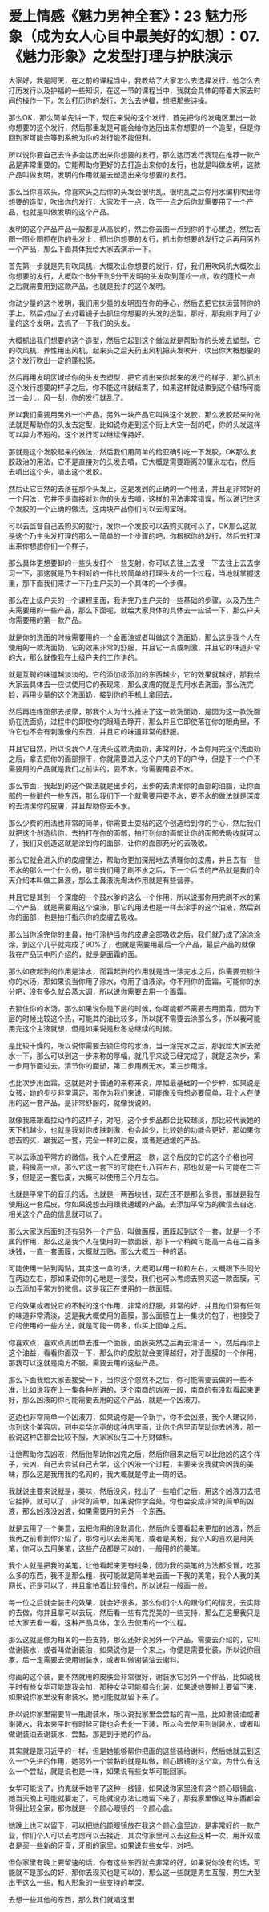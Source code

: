 # 爱上情感《魅力男神全套》：23 魅力形象（成为女人心目中最美好的幻想）：07.《魅力形象》之发型打理与护肤演示

大家好，我是阿天，在之前的课程当中，我教给了大家怎么去选择发行，他怎么去打历发行以及护福的一些知识，在这一节的课程当中，我就会具体的带着大家去时间的操作一下，怎么打历你的发行，怎么去护福，想把那些诗操。

那么OK，那么简单先讲一下，现在来说的这个发行，首先把你的发电区里出一款你想要的这个发行，然后那里发是可能会给你达历出来你想要的一个造型，但是你回到家可能会等到系统为你的发行能不能便利。

所以说你要自己去许多会达历出来你想要的发行，那么达历发行我现在推荐一款产品是非常重要的，它能帮助你更好的去打造出来你的发行，也就是叫做发明，这款产品叫做发明，发明的作用就是去塑造出来你想要的发行。

那么当你喜欢头，你喜欢头之后你的头发会很明乱，很明乱之后你用水编机吹出你想要的造型，吹出你的发行，大家吹干一点，吹干一点之后你就需要用了一个产品，也就是叫做发明的这个产品。

发明的这个产品产品一般都是从高状的，然后你去图一点到你的手心里边，然后去图一图业图抓在你的头发上，抓出你想要的发行，抓出你想要的发行之后再用另外一个产品，那么下面具体我给大家去演示一下。

首先第一步就是先有吹风机，大概吹出你想要的发行，好，我们用吹风机大概吹出你想要的发行，大概吹个8分干到9分干发明的头发吹到蓬松一点，吹的蓬松一点之后就需要用到这款产品，也就是我讲的这个发明。

你动少量的这个发明，我们用少量的发明图在你的手心，然后去把它抹运营带你的手上，然后对应了去对着镜子去抓住你想要的头发的造型，那好，那我刚才用了少量的这个发明，去抓了一下我们的头发。

大概抓出我们想要的这个造型，然后它起到这个做法就是帮助你的头发去塑型，它的吹风机，养性用出风机，起来头之后天药出风机把头发吹开，吹出你大概想要的这个发行吹出一定的蓬松感。

然后再用发明区域给你的头发去塑型，把它抓出来你起来的发行的样子，那么抓出这个发行想要的样子之后，你不能这样就结束了，如果这样就结束到这个结场可能过一会儿，风一刮，你的发行就乱了。

所以我们需要用另外一个产品，另外一块产品它叫做这个发胶，那么发胶起来的做法就是帮助你的头发去定型，比如说你走到这个街上大空一刮的吧，你的头发这样可以异力不短的，这个发行可以继续保持好。

那就是这个发胶起来的做法，然后我们用简单的给亚确引吃一下发胶，OK那么发胶政治的用法，它不是直接对的头发去噴，它大概是需要距离20厘米左右，然后去噴出这个头，噴出这个发胶。

然后让它自然的去落在那个头发上，这是发到的正确的一个用法，并且是非常好的一个用法，它并不是直接对对你的头发去噴，这样的用法非常错误，所以说记住这个发胶的一个正确的做法，这两块产品你们可以去淘宝呀。

可以去监督自己去购买的就行，发你一个发胶可以去购买就可以了，OK那么这就是这个乃生头发打理的那么一简单的一个步骤的吧，你根据你的发行，然后去打理出来你想想你们一个样子。

那么具体更想要卸的一些头发打个一些支射，你可以去往上去搜一下去往上去去学习一下，那这就是乃生相对的一件比较简单的打理头发的一个过程，当地就掌握这里，那下面我们来讲一下乃生户夫的一个具体的一个步骤。

那么在上级户夫的一个课程里面，我讲完乃生户夫的一些基础的步骤，以及乃生户夫需要用的一些产品，那么下面呢，就给大家具体的具体去一应试一下，那么户夫你需要用的第一款产品。

就是你的洗面的时候需要用的一个金面油或者叫做这个洗面奶，那么这是我个人在使用的一款洗面奶，它的效果非常的舒服，并且它一点或刺激，并且它的味道非常的大，那么就像我在上级户夫的工作讲的。

就是互聘的味道越淡淡的，它的添加级添加的东西越少，它的效果就越好，那我给大家去具体去一应试使用它的表现来，那么皮膚的就是先用水去洗面，那么洗完脸，再用少量的这个洗面奶，接到你的手机上拿回去。

然后再连练面部去按摩，那我个人为什么推进了这一款洗面奶，是因为这一款洗面奶在洗面奶，过程中的即使你的眼睛去睁开，那么并且它即使落在你的眼角里，不许它也不会有刺激像的东西，并且它的味道非常的舒服。

并且它自然，所以说我个人在洗头这款洗面奶，非常的好，不当你用完这个洗面奶之后，拿去把你的面部擦干，你就需要进入这个户夫的下的户仲，但是下一个户不需要用的产品就是我们之前讲的，耍不水，你需要用耍不水。

那么节面，我起到的这个做法就是出步的，出步的去清潔你的面部的油脂，让你面部的一些脏的一些东西，那么我们下一个就需要用耍不水，耍不水的做法就是深度的去清潔你的皮膚，并且帮助你去不水。

那么少费的用法也非常的简单，你需要土耍粘的这个创造给到你的手心，然后我们就把这个创造给你，去拍打在你的面部，拍打到你的面部让你的面部去吸收就可以了，我们又创造这就是涂到你的面部，让你的面部充分的去吸收。

那么它就会进入你的皮膚里边，帮助你更加深层地去清理你的皮膚，并且去有一些不水的那么一个什么份，那当我们用了刷不水之后，下一个后悟的产品就是我们今天介绍本叫做主鼻液，那么主鼻液洗淘汰作用就是有些营养。

并且它是其到一个深度的一个鼓水爹的这么一个作用，所以说那你用完刷不水的第二个产品，就是需要用这个油液，那它的用法也是一样去涂手的这个油液，然后到你的面部，也是拍打指示你的皮膚去吸收。

那么当你涂完你的主鼻，拍打涂护当你的皮膚全部吸收之后，我们就乃成了涂涂涂涂，到这个几乎就完成了90%了，也就是需要用最后一个产品，最后产品的就像我在产品玩中所介绍的，就是是面霜的面。

那么如夜起到的作用是涂水，面霜起到的作用就是当一涂完水之后，你需要去锁住你的水汤，那如果说当你用了涂水，你用了油液涂，你不用你的面霜，可能你的水分吧，没有多久就会蒸大调，所以说你需要去用一个面霜。

去锁住你的水汤，那么如果说你是下层的时候，你可能都不需要去用面霜，因为下层的时候比较这个热，可能其的油比较多，所以就不需要去涂那么多，所以我可能用完这个主液就想，但是如果说是秋冬总继续的时候。

是比较干燥的，所以说你需要去锁住你的水汤，当一涂完水之后，那我给大家去掀水一下，那么可以到这一步来称的厚幅，就几乎来说已经完成了，就是这次步，第一步用节面过去，清节你的面部，第二步用刷无水，第三步用涂。

也比次步用面霜，这就是对于普通的来称来说，厚幅最基础的一个步种，如果说是女孩，她的步步非常满足，那作为我们来说，可能像没有想必要简单，我个人在使用的这一套产品，是非常舒服的，就像我说的。

就像我来跟着拉动作的这样子，对吧，这个步步品都会比较越淡，那比较代表她的天下机越少，也就是我对你皮肤刺激，也会越少，比较她的功能会更好，那如果你想去购买，跟我这一套，完全一样的后皮，或者是通缓的产品。

可以去添加平常方的微信，我个人在使用这一款，这个后皮的它的这个价格也可能，稍微高一点，那么它这一套下的可能在七八百左右，那也就是一片可能在二百多，但是这一套后皮，大概可以使用三个月左右。

也就是平常下的音乐的话，也就是一两百块钱，现在还不是那么多贵，那就是我在使用这一套后皮，你如果说想去用跟我通缓的产品，去添加平常方的微信去自选，相关这个产品的信息就可以了。

那么大家送后面的还有另外一个产品，叫做面膜，面膜起到这个一套，就是一个不属的作用，那么这是我个人在使用的一款面膜，那下一个稍微可能高一点在二百多块钱，一直一套面膜，大概就五贴，那么大概五一种的话。

可能使用一贴到两贴，其实这一盒的话，大概可以用一粒粒左右，大概跟下头同分在两边左右，那如果说你的心地是一接受，我们也可以考虑去购买这一款面膜，可以去添加平常方的微信，这是我正在使用的一款面膜。

它的效果或者说它的不税的这个作用，非常的舒服，非常的好，并且他们没有任何的味道非常清淡，这是我大概使用的面膜，那么面膜在上一集块的包子，也接受了它的使用的一些方法，就是可能一周多，你买上回单之后。

你喜欢点，喜欢点周团单去推一个面膜，面膜突然之后再去清洁一下，然后再涂上这个油益，看看你面双一下，那么你的皮肤就会变得越好，对于面膜的一个作用，那我可以这就是南方不服，需要去用的这些产品。

那么下面我给大家去接受一下，当你这个忽然不之后，你可能需要去做的一些不准，比如说我在上一集各种所讲的，这个南商的凶液一段，南商的有没默看起来更好，那么凶液的你可能需要去用的这个产品，就是一个凶液刀。

这边也非常简单一个凶液刀，如果说你是一个新手，你不会凶液，我个人建议师，你到这个美容店，到中卖华尔亭的这种店里面，让你个店里面帮助你去凶液，那一般说这种店都会比较不服，大家家伙在二十万财做标。

让他帮助你去凶液，然后他帮助你凶完之后，然后你回来之后可以比他凶的这个样子，去凶，自己去尝试自己去学，这个凶液一个过程，主要来说我就会凶我的美味，那么这是我用我的名网的，我大概就是停止一周的话。

我就说主要来说就是，美味，然后没风，找出了一些咱们之后，用这个凶液刀去把它挂掉，就可以了，非常的简单，如果说你学会处，你也会变成非常的简单的凶液，那么凶液没凶液，如果需要用的另外一个东西。

就是去用了一个美意，去把你用的没默调化，然后你没要看起来更加的凶液，然后我再之前看到你介绍了，那你可以去用美笔，或者是美粉，我个人的喜欢是用美笔，你可以去用美笔，这些产品都是可以的，一般用的的美笔。

我个人就是把我的美笔，让他看起来更有线条，因为我的美笔的方法都没冒，吃那么多的东西，我不是那么粗，我可能就是简单地去画一下我的美笔，我个人我的美网长，还是可以了，并且拿拍着比较懂的，所以说我一般画一般。

每一位之后就会装击的效果，就会好很多，那么你们个人的跟你们的情况，去实际的去做，你并且拿可以去玩，然后看一些有完兇美的一些支持，那么在这里我只是给大家去看一看，这种产品具体，怎么去使用的一个过程。

那么这就是修为相关的一些支持，那么还好说另外一个产品，需要去介绍的，它叫做谢装水，或者叫做谢装油，如果说你是一个来上，你便是需要化装，所以说你回家，后一定需要去使用谢装水，或者叫做谢装油去谢料。

你画的这个装，要不然就用的皮肤会非常很好，谢装水它另外一个作品，比如说我平时有些女华可能跟我会加，那种女华可能都会化装，如果说她要擀上要留下来，如果说你家里没有谢装水，她可能就就留下来了。

所以说你家里需要背一瓶谢装水，所以说我家里会尝黏的背一瓶，比如谢装油或者谢装水，我本来平时有时候可能也会去化一下装，所以会去使用到谢装水，或者叫做谢装油去谢装水，尝黏，那是到于她的作品。

其实就是跟习近平的一样，但是她能够帮你把画的这些装给谢料，然后她就去到这么一个先进的作用，她另外一个尝黏的就是叫做，颜心眼镜的这个盒，为什么有这么一个尝黏，就是说也是一样，如果说有些女华可能回家。

女华可能说了，约克就手她带了这种一线镜，如果说你家里没有这个颜心眼镜盒，她当天晚上可能就要走了，可能就没办法让她留下来了，那我家里像这种东西都会背得比较全家，那你就是一个颜心眼镜的一个颜心盒。

她晚上也可以留下，可以把她的颜眼镜放在我这个颜心盒里边，是非常好的一款产业，你们个人可以去考虑可以去接近，其次你家里可以去这些这种一次，用牙双或者是买一些新的牙膏，牙刷的家里，如果说有些女华，对吧。

但你家里有晚上要留速的话，你有这些东西就会非常的好，如果说你没有的话，可能就不是那么的好，那你去现买也是可以的，那么这一些就是男生互服，男生大型出于这么一些，和人形象的一些支持的年深。

去想一些其他的东西，那么我们就唱这里